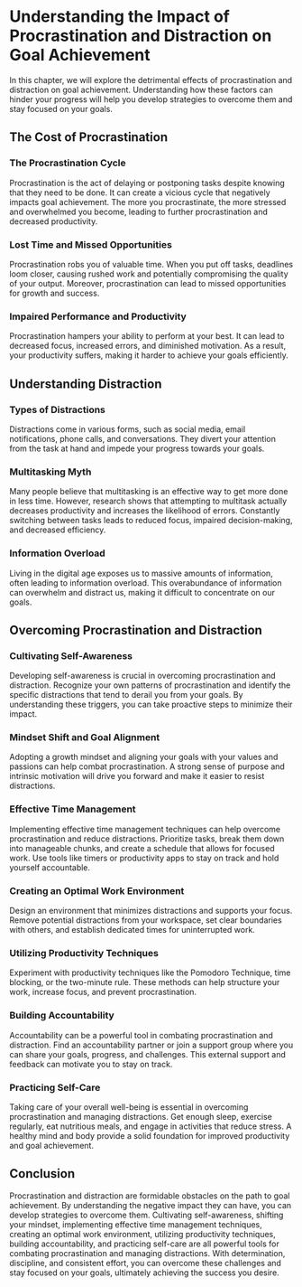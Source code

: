 Understanding the Impact of Procrastination and Distraction on Goal Achievement
==========================================================================================

In this chapter, we will explore the detrimental effects of procrastination and distraction on goal achievement. Understanding how these factors can hinder your progress will help you develop strategies to overcome them and stay focused on your goals.

The Cost of Procrastination
---------------------------

### The Procrastination Cycle

Procrastination is the act of delaying or postponing tasks despite knowing that they need to be done. It can create a vicious cycle that negatively impacts goal achievement. The more you procrastinate, the more stressed and overwhelmed you become, leading to further procrastination and decreased productivity.

### Lost Time and Missed Opportunities

Procrastination robs you of valuable time. When you put off tasks, deadlines loom closer, causing rushed work and potentially compromising the quality of your output. Moreover, procrastination can lead to missed opportunities for growth and success.

### Impaired Performance and Productivity

Procrastination hampers your ability to perform at your best. It can lead to decreased focus, increased errors, and diminished motivation. As a result, your productivity suffers, making it harder to achieve your goals efficiently.

Understanding Distraction
-------------------------

### Types of Distractions

Distractions come in various forms, such as social media, email notifications, phone calls, and conversations. They divert your attention from the task at hand and impede your progress towards your goals.

### Multitasking Myth

Many people believe that multitasking is an effective way to get more done in less time. However, research shows that attempting to multitask actually decreases productivity and increases the likelihood of errors. Constantly switching between tasks leads to reduced focus, impaired decision-making, and decreased efficiency.

### Information Overload

Living in the digital age exposes us to massive amounts of information, often leading to information overload. This overabundance of information can overwhelm and distract us, making it difficult to concentrate on our goals.

Overcoming Procrastination and Distraction
------------------------------------------

### Cultivating Self-Awareness

Developing self-awareness is crucial in overcoming procrastination and distraction. Recognize your own patterns of procrastination and identify the specific distractions that tend to derail you from your goals. By understanding these triggers, you can take proactive steps to minimize their impact.

### Mindset Shift and Goal Alignment

Adopting a growth mindset and aligning your goals with your values and passions can help combat procrastination. A strong sense of purpose and intrinsic motivation will drive you forward and make it easier to resist distractions.

### Effective Time Management

Implementing effective time management techniques can help overcome procrastination and reduce distractions. Prioritize tasks, break them down into manageable chunks, and create a schedule that allows for focused work. Use tools like timers or productivity apps to stay on track and hold yourself accountable.

### Creating an Optimal Work Environment

Design an environment that minimizes distractions and supports your focus. Remove potential distractions from your workspace, set clear boundaries with others, and establish dedicated times for uninterrupted work.

### Utilizing Productivity Techniques

Experiment with productivity techniques like the Pomodoro Technique, time blocking, or the two-minute rule. These methods can help structure your work, increase focus, and prevent procrastination.

### Building Accountability

Accountability can be a powerful tool in combating procrastination and distraction. Find an accountability partner or join a support group where you can share your goals, progress, and challenges. This external support and feedback can motivate you to stay on track.

### Practicing Self-Care

Taking care of your overall well-being is essential in overcoming procrastination and managing distractions. Get enough sleep, exercise regularly, eat nutritious meals, and engage in activities that reduce stress. A healthy mind and body provide a solid foundation for improved productivity and goal achievement.

Conclusion
----------

Procrastination and distraction are formidable obstacles on the path to goal achievement. By understanding the negative impact they can have, you can develop strategies to overcome them. Cultivating self-awareness, shifting your mindset, implementing effective time management techniques, creating an optimal work environment, utilizing productivity techniques, building accountability, and practicing self-care are all powerful tools for combating procrastination and managing distractions. With determination, discipline, and consistent effort, you can overcome these challenges and stay focused on your goals, ultimately achieving the success you desire.
